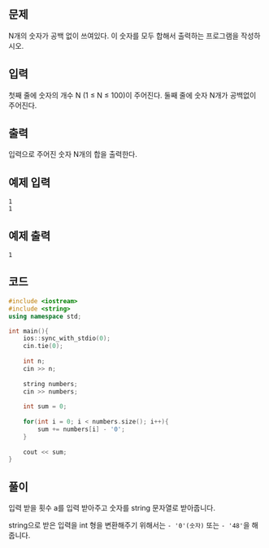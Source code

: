 ## 문제 
N개의 숫자가 공백 없이 쓰여있다. 이 숫자를 모두 합해서 출력하는 프로그램을 작성하시오.
## 입력
첫째 줄에 숫자의 개수 N (1 ≤ N ≤ 100)이 주어진다. 둘째 줄에 숫자 N개가 공백없이 주어진다.
## 출력
입력으로 주어진 숫자 N개의 합을 출력한다.
## 예제 입력 
```
1
1
```

## 예제 출력  
```
1
```
## 코드
```c++
#include <iostream>
#include <string>
using namespace std;

int main(){
    ios::sync_with_stdio(0);
    cin.tie(0);
    
    int n;
    cin >> n;
    
    string numbers;
    cin >> numbers;
    
    int sum = 0;
    
    for(int i = 0; i < numbers.size(); i++){
        sum += numbers[i] - '0';
    }
    
    cout << sum;
}
```
## 풀이
입력 받을 횟수 a를 입력 받아주고 숫자를 string 문자열로 받아줍니다.

string으로 받은 입력을 int 형을 변환해주기 위해서는 ```- '0'(숫자)``` 또는 ```- '48'```을 해줍니다.
